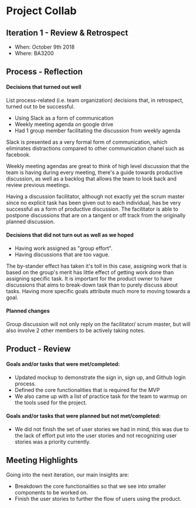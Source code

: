 # Project Collab

## Iteration 1 - Review & Retrospect

 * When: October 9th 2018
 * Where: BA3200

## Process - Reflection

#### Decisions that turned out well

List process-related (i.e. team organization) decisions that, in retrospect, turned out to be successful.

 - Using Slack as a form of communication
 - Weekly meeting agenda on google drive
 - Had 1 group member facilitating the discussion from weekly agenda

Slack is presented as a very formal form of communication, which eliminates distractions compared to other communication chanel such as facebook.

Weekly meeting agendas are great to think of high level discussion that the team is having during every meeting, there's a guide towards productive discussion, as well as a backlog that allows the team to look back and review previous meetings.

Having a discussion facilitator, although not exactly yet the scrum master since no explicit task has been given out to each individual, has be very successful as a form of productive discussion. The facilitator is able to postpone discussions that are on a tangent or off track from the originally planned discussion.

#### Decisions that did not turn out as well as we hoped

- Having work assigned as "group effort".
- Having discussions that are too vague.

The by-stander effect has taken it's toll in this case, assigning work that is based on the group's merit has little effect of getting work done than assigning specific task. It is important for the product owner to have discussions that aims to break-down task than to purely discuss about tasks. Having more specific goals attribute much more to moving towards a goal.


#### Planned changes

Group discussion will not only reply on the facilitator/ scrum master, but will also involve 2 other members to be actively taking notes.

## Product - Review

#### Goals and/or tasks that were met/completed:

 - Updated mockup to demonstrate the sign in, sign up, and Github login process.
 - Defined the core functionalities that is required for the MVP
 - We also came up with a list of practice task for the team to warmup on the tools used for the project.

#### Goals and/or tasks that were planned but not met/completed:

 - We did not finish the set of user stories we had in mind, this was due to the lack of effort put into the user stories and not recognizing user stories was a priority currently.

## Meeting Highlights

Going into the next iteration, our main insights are:
  - Breakdown the core functionalities so that we see into smaller components to be worked on.
  - Finish the user stories to further the flow of users using the product.
